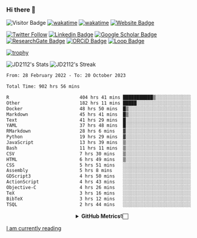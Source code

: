 ### Hi there 👋
![Visitor Badge](https://visitor-badge.laobi.icu/badge?page_id=JD2112.JD2112)
[![wakatime](https://github.com/JD2112/JD2112/actions/workflows/waka-readme.yml/badge.svg)](https://github.com/JD2112/JD2112/actions/workflows/waka-readme.yml)
[![wakatime](https://wakatime.com/badge/user/fe95275f-909a-4147-a45d-624981173898.svg)](https://wakatime.com/@fe95275f-909a-4147-a45d-624981173898)
[![Website Badge](https://img.shields.io/badge/website-informational?style=flat-square)](http://jyotirmoydas.netlify.app)

[![Twitter Follow](https://img.shields.io/twitter/follow/jyotirmoy21?style=social)](https://twitter.com/jyotirmoy21)
[![Linkedin Badge](https://img.shields.io/badge/-jyotirmoy-blue?style=plastic&logo=Linkedin&logoColor=white&link=https://www.linkedin.com/in/dasjyotirmoy/)](https://www.linkedin.com/in/dasjyotirmoy/)
[![Google Scholar Badge](https://img.shields.io/badge/-jyotirmoy-blue?style=plastic&logo=GoogleScholar&logoColor=white&link=https://scholar.google.se/citations?user=IMBYOv8AAAAJ&hl=en)](https://scholar.google.se/citations?user=IMBYOv8AAAAJ&hl=en)
[![ResearchGate Badge](https://img.shields.io/badge/-jyotirmoy-cyan?style=plastic&logo=ResearchGate&logoColor=white&link=https://www.researchgate.net/profile/Jyotirmoy-Das-3)](https://www.researchgate.net/profile/Jyotirmoy-Das-3)
[![ORCiD Badge](https://img.shields.io/badge/-jyotirmoy-green?style=plastic&logo=orcid&logoColor=white&link=https://orcid.org/0000-0002-5649-4658)](https://orcid.org/0000-0002-5649-4658)
[![Loop Badge](https://img.shields.io/badge/-jyotirmoy-orange?style=plastic&logo=Loop&logoColor=white&link=https://loop.frontiersin.org/people/1519976/overview)](https://loop.frontiersin.org/people/1519976/overview)

[![trophy](https://github-profile-trophy.vercel.app/?username=JD2112)](https://github.com/ryo-ma/github-profile-trophy)

<!--
**JD2112/JD2112** is a ✨ _special_ ✨ repository because its `README.md` (this file) appears on your GitHub profile.

Here are some ideas to get you started:

- 🔭 I’m currently working on ...
- 🌱 I’m currently learning ...
- 👯 I’m looking to collaborate on ...
- 🤔 I’m looking for help with ...
- 💬 Ask me about ...
- 📫 How to reach me: ...
- 😄 Pronouns: ...
- ⚡ Fun fact: ...
![JD2112's Top Languages](https://github-readme-stats.vercel.app/api/top-langs/?username=JD2112&theme=vue-dark&show_icons=true&hide_border=true&layout=compact)
-->
![JD2112's Stats](https://github-readme-stats.vercel.app/api?username=JD2112&theme=vue-dark&show_icons=true&hide_border=true&count_private=true)
![JD2112's Streak](https://github-readme-streak-stats.herokuapp.com/?user=JD2112&theme=vue-dark&hide_border=true)





<!--START_SECTION:waka-->

```txt
From: 28 February 2022 - To: 20 October 2023

Total Time: 902 hrs 56 mins

R                          404 hrs 41 mins ███████████▒░░░░░░░░░░░░░   44.82 %
Other                      182 hrs 11 mins █████░░░░░░░░░░░░░░░░░░░░   20.18 %
Docker                     48 hrs 50 mins  █▒░░░░░░░░░░░░░░░░░░░░░░░   05.41 %
Markdown                   45 hrs 41 mins  █▒░░░░░░░░░░░░░░░░░░░░░░░   05.06 %
Text                       41 hrs 29 mins  █░░░░░░░░░░░░░░░░░░░░░░░░   04.60 %
YAML                       37 hrs 48 mins  █░░░░░░░░░░░░░░░░░░░░░░░░   04.19 %
RMarkdown                  28 hrs 6 mins   ▓░░░░░░░░░░░░░░░░░░░░░░░░   03.11 %
Python                     19 hrs 29 mins  ▓░░░░░░░░░░░░░░░░░░░░░░░░   02.16 %
JavaScript                 13 hrs 39 mins  ▒░░░░░░░░░░░░░░░░░░░░░░░░   01.51 %
Bash                       11 hrs 11 mins  ▒░░░░░░░░░░░░░░░░░░░░░░░░   01.24 %
CSV                        7 hrs 30 mins   ▒░░░░░░░░░░░░░░░░░░░░░░░░   00.83 %
HTML                       6 hrs 49 mins   ▒░░░░░░░░░░░░░░░░░░░░░░░░   00.76 %
CSS                        5 hrs 51 mins   ░░░░░░░░░░░░░░░░░░░░░░░░░   00.65 %
Assembly                   5 hrs 8 mins    ░░░░░░░░░░░░░░░░░░░░░░░░░   00.57 %
GDScript3                  4 hrs 50 mins   ░░░░░░░░░░░░░░░░░░░░░░░░░   00.54 %
ActionScript               4 hrs 43 mins   ░░░░░░░░░░░░░░░░░░░░░░░░░   00.52 %
Objective-C                4 hrs 26 mins   ░░░░░░░░░░░░░░░░░░░░░░░░░   00.49 %
TeX                        3 hrs 16 mins   ░░░░░░░░░░░░░░░░░░░░░░░░░   00.36 %
BibTeX                     3 hrs 12 mins   ░░░░░░░░░░░░░░░░░░░░░░░░░   00.36 %
TSQL                       2 hrs 44 mins   ░░░░░░░░░░░░░░░░░░░░░░░░░   00.30 %
```

<!--END_SECTION:waka-->

<div align="center">
    <details>
        <summary><b>GitHub Metrics👇🏻</b></summary>
    <br>
        
[Get Details](https://metrics.lecoq.io/insights/JD2112)
    </details>
</div>

<a target="_blank" href="https://www.goodreads.com/user/show/21242415-jyotirmoy-das">I am currently reading</a>



